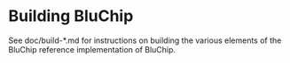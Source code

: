 Building BluChip
================

See doc/build-*.md for instructions on building the various
elements of the BluChip reference implementation of BluChip.
